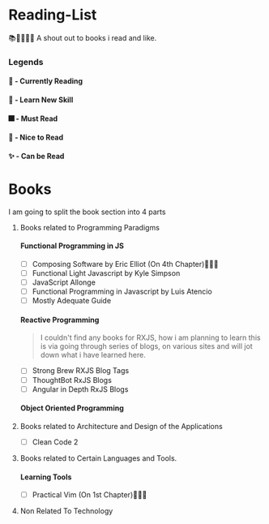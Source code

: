 # Reading-List
📚📖💡👨‍💻  A shout out to books i read and like.

### Legends
#### 📝 - Currently Reading  
#### 🧠 - Learn New Skill  
#### 🎆 - Must Read  
#### 🎇 - Nice to Read  
#### ✨ - Can be Read  
# Books 

I am going to split the book section into 4 parts
1. Books related to Programming Paradigms
    #### Functional Programming in JS
     - [ ] Composing Software by Eric Elliot (On 4th Chapter)📝🎆🧠
     - [ ] Functional Light Javascript by Kyle Simpson
     - [ ] JavaScript Allonge
     - [ ] Functional Programming in Javascript by Luis Atencio
     - [ ] Mostly Adequate Guide
    
    #### Reactive Programming
    > I couldn't find any books for RXJS, how i am planning to learn this is via going through series of blogs, on various sites and will jot down what i have learned here.
     - [ ] Strong Brew RXJS Blog Tags
     - [ ] ThoughtBot RxJS Blogs
     - [ ] Angular in Depth RxJS Blogs
     
     #### Object Oriented Programming
     

2. Books related to Architecture and Design of the Applications 
    - [ ] Clean Code 2
3. Books related to Certain Languages and Tools.
     #### Learning Tools
    - [ ] Practical Vim (On 1st Chapter)📝🧠🎆
4. Non Related To Technology
